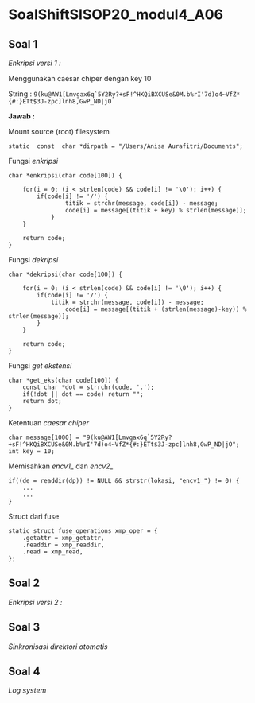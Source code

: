 # SoalShiftSISOP20_modul4_A06

## Soal 1
*Enkripsi versi 1 :*

Menggunakan caesar chiper dengan key 10

String : ``` 9(ku@AW1[Lmvgax6q`5Y2Ry?+sF!^HKQiBXCUSe&0M.b%rI'7d)o4~VfZ*{#:}ETt$3J-zpc]lnh8,GwP_ND|jO ```

**Jawab :**

Mount source (root) filesystem
```
static  const  char *dirpath = "/Users/Anisa Aurafitri/Documents";
```

Fungsi *enkripsi*
```
char *enkripsi(char code[100]) {
	
	for(i = 0; (i < strlen(code) && code[i] != '\0'); i++) {
		if(code[i] != '/') {
		      	titik = strchr(message, code[i]) - message;
		        code[i] = message[(titik + key) % strlen(message)];
	    	}
	}
	
	return code;
}
```

Fungsi *dekripsi*
```
char *dekripsi(char code[100]) {
	
	for(i = 0; (i < strlen(code) && code[i] != '\0'); i++) {
		if(code[i] != '/') {
			titik = strchr(message, code[i]) - message;
	        	code[i] = message[(titik + (strlen(message)-key)) % strlen(message)];
		}
	}
	
	return code;
}
```

Fungsi *get ekstensi*
```
char *get_eks(char code[100]) {
	const char *dot = strrchr(code, '.');
	if(!dot || dot == code) return "";
	return dot;
}
```
Ketentuan *caesar chiper*
```
char message[1000] = "9(ku@AW1[Lmvgax6q`5Y2Ry?+sF!^HKQiBXCUSe&0M.b%rI'7d)o4~VfZ*{#:}ETt$3J-zpc]lnh8,GwP_ND|jO";
int key = 10;
```
Memisahkan *encv1_* dan *encv2_*
```
if((de = readdir(dp)) != NULL && strstr(lokasi, "encv1_") != 0) {
	...
	...
}
```
Struct dari fuse 
```
static struct fuse_operations xmp_oper = {
	.getattr = xmp_getattr,
	.readdir = xmp_readdir,
	.read = xmp_read,
};
```
## Soal 2
*Enkripsi versi 2 :*

## Soal 3
*Sinkronisasi direktori otomatis*

## Soal 4
*Log system*

